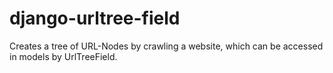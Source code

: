 django-urltree-field
====================

Creates a tree of URL-Nodes by crawling a website, which can be accessed in models by UrlTreeField.
